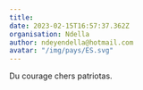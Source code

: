 ```yaml
---
title: 
date: 2023-02-15T16:57:37.362Z
organisation: Ndella
author: ndeyendella@hotmail.com 
avatar: "/img/pays/ES.svg"
---
```


Du courage chers patriotas.